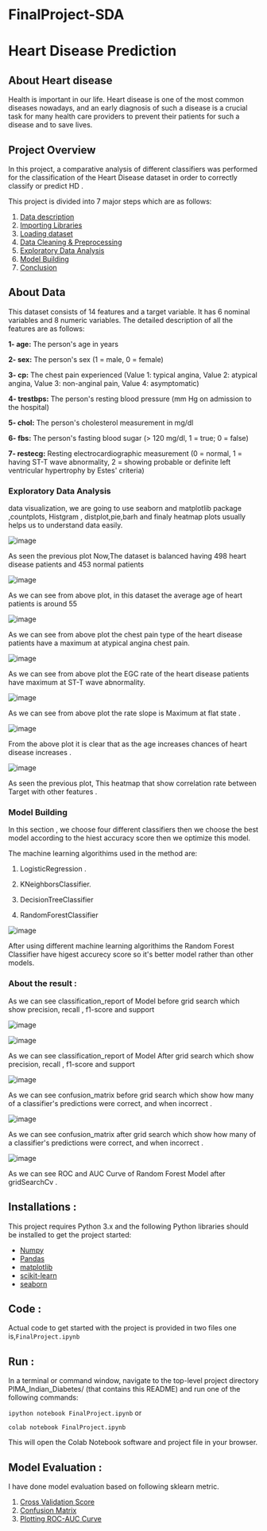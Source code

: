 # FinalProject-SDA
# Heart Disease Prediction 

## About Heart disease
Health is important in our life. Heart disease is one of the most common diseases nowadays, and an early diagnosis of such a disease is a crucial task for many health care providers to prevent their patients for such a disease and to save lives. 
## Project Overview

In this project, a comparative analysis of different classifiers was performed for the classification of the Heart Disease dataset in order to correctly classify or predict HD .

This project is divided into 7 major steps which are as follows:

1. [Data description](#data-desc)
2. [Importing Libraries ](#imp-lib)
3. [Loading dataset](#data-load)
4. [Data Cleaning & Preprocessing](#data-prep)
5. [Exploratory Data Analysis](#data-eda)
6. [Model Building](#data-model)
7. [Conclusion](#data-conc)


## About Data 

This dataset consists of 14 features and a target variable. It has 6 nominal variables and 8 numeric variables. The detailed description of all the features are as follows:

**1- age:** The person's age in years<br>

**2- sex:** The person's sex (1 = male, 0 = female)<br>

**3- cp:** The chest pain experienced (Value 1: typical angina, Value 2: atypical angina, Value 3: non-anginal pain, Value 4: asymptomatic)<br>

**4- trestbps:** The person's resting blood pressure (mm Hg on admission to the hospital)<br>

**5- chol:** The person's cholesterol measurement in mg/dl<br>

**6- fbs:** The person's fasting blood sugar (> 120 mg/dl, 1 = true; 0 = false)<br>

**7- restecg:** Resting electrocardiographic measurement (0 = normal, 1 = having ST-T wave abnormality, 2 = showing probable or definite left ventricular hypertrophy by Estes' criteria)<br>

### Exploratory Data Analysis

data visualization, we are going to use seaborn and matplotlib package ,countplots, Histgram , distplot,pie,barh and finaly heatmap plots usually helps us to understand data easily.

![image](https://github.com/AfrahAlharbi/pic/blob/main/Dis_Target.png)

As seen the previous plot Now,The dataset is balanced having 498 heart disease patients and 453 normal patients

![image](https://github.com/AfrahAlharbi/pic/blob/main/Distributionn_Age.png)

As we can see from above plot, in this dataset the average age of heart patients is around 55

![image](https://github.com/AfrahAlharbi/pic/blob/main/Distripution_CP.png)

As we can see from above plot  the chest pain type of the heart disease patients have a maximum at atypical angina chest pain.

![image](https://github.com/AfrahAlharbi/pic/blob/main/Distribution_EGC.png)

As we can see from above plot  the EGC rate of the heart disease patients have maximum at ST-T wave abnormality.

![image](https://github.com/AfrahAlharbi/pic/blob/main/ST-slop_distribution.png)

As we can see from above plot the  rate slope is Maximum at flat state .


![image](https://github.com/AfrahAlharbi/pic/blob/main/Distribution%20of_numerical_Feature.png)

From the above plot it is clear that as the age increases chances of heart disease increases .

![image](https://github.com/AfrahAlharbi/pic/blob/main/Correlation.png)

As seen the previous plot, This heatmap that show correlation rate between Target with other features .


### Model Building

In this section , we choose four different classifiers then we choose the best model according to the hiest accuracy score then we optimize this model.

 The machine learning algorithims used in the method are:

1.  LogisticRegression .

2.   KNeighborsClassifier.

3.   DecisionTreeClassifier

4.   RandomForestClassifier


![image](https://github.com/AfrahAlharbi/pic/blob/main/Comparing%20Models.png)

After using different machine learning algorithims the Random Forest Classifier have higest accurecy score so it's better model rather than other models.

### About the result :

As we can see classification_report of Model before grid search which show precision, recall , f1-score and support

![image](https://github.com/AfrahAlharbi/pic/blob/main/report%20_without_grid.png)


![image](https://github.com/AfrahAlharbi/pic/blob/main/Report_with_grid.png)

As we can see classification_report of Model After grid search which show precision, recall , f1-score and support

![image](https://github.com/AfrahAlharbi/pic/blob/main/confiuse%20matrix_before_grid.png)
 
As we can see confusion_matrix before grid search which show how many of a classifier's predictions were correct, and when incorrect .


![image](https://github.com/AfrahAlharbi/pic/blob/main/Confusie_after_grid.png)

As we can see confusion_matrix after grid search which show how many of a classifier's predictions were correct, and when incorrect .

![image](https://github.com/AfrahAlharbi/pic/blob/main/Roc-rf.png)


As we can see ROC and AUC Curve of Random Forest Model after gridSearchCv .

## Installations :
This project requires Python 3.x and the following Python libraries should be installed to get the project started:
- [Numpy](http://www.numpy.org/)
- [Pandas](http://pandas.pydata.org/)
- [matplotlib](https://matplotlib.org/)
- [scikit-learn](https://scikit-learn.org/stable/)
- [seaborn](https://seaborn.pydata.org/installing.html)

## Code :
Actual code to get started with the project is provided in two files one is,```FinalProject.ipynb```

## Run :
In a terminal or command window, navigate to the top-level project directory PIMA_Indian_Diabetes/ (that contains this README) and run one of the following commands:

```ipython notebook FinalProject.ipynb```
or

```colab notebook FinalProject.ipynb```

This will open the Colab Notebook software and project file in your browser.

## Model Evaluation :
I have done model evaluation based on following sklearn metric.
1. [Cross Validation Score](https://scikit-learn.org/stable/modules/generated/sklearn.model_selection.cross_val_score.html)
2. [Confusion Matrix](https://scikit-learn.org/stable/modules/generated/sklearn.metrics.confusion_matrix.html)
3. [Plotting ROC-AUC Curve](https://en.wikipedia.org/wiki/Receiver_operating_characteristic)

